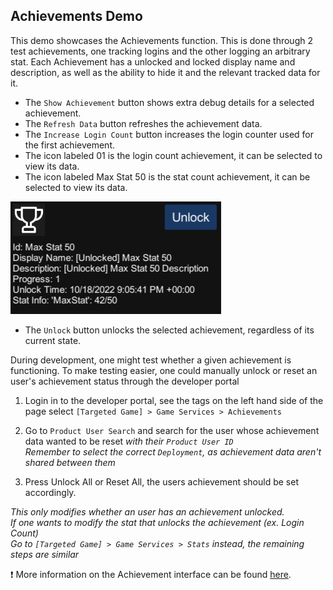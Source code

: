 ## **Achievements Demo**
This demo showcases the Achievements function. This is done through 2 test achievements, one tracking logins and the other logging an arbitrary stat. Each Achievement has a unlocked and locked display name and description, as well as the ability to hide it and the relevant tracked data for it.
- The ``Show Achievement`` button shows extra debug details for a selected achievement.
- The ``Refresh Data`` button refreshes the achievement data.
- The ``Increase Login Count`` button increases the login counter used for the first achievement.
- The icon labeled 01 is the login count achievement, it can be selected to view its data.
- The icon labeled Max Stat 50 is the stat count achievement, it can be selected to view its data.

![Achievement Data](../images/eos_sdk_achievements_data.png)

- The ``Unlock`` button unlocks the selected achievement, regardless of its current state.


During development, one might test whether a given achievement is functioning.
To make testing easier, one could manually unlock or reset an user's achievement status through the developer portal

1.  Login in to the developer portal, see the tags on the left hand side of the page
    select `[Targeted Game] > Game Services > Achievements`  

    
2.  Go to `Product User Search` and search for the user whose achievement data wanted to be reset *with their `Product User ID`*  
    *Remember to select the correct `Deployment`, as achievement data aren't shared between them*
    
3.  Press Unlock All or Reset All, the users achievement should be set accordingly.

*This only modifies whether an user has an achievement unlocked.*  
*If one wants to modify the stat that unlocks the achievement (ex. Login Count)*  
*Go to `[Targeted Game] > Game Services > Stats` instead, the remaining steps are similar*


❗ More information on the Achievement interface can be found [here](https://dev.epicgames.com/docs/game-services/achievements).